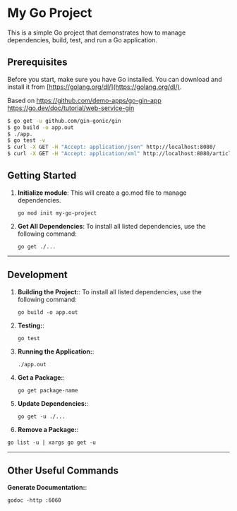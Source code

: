 # My Go Project

This is a simple Go project that demonstrates how to manage dependencies, build, test, and run a Go application.

## Prerequisites

Before you start, make sure you have Go installed. You can download and install it from [https://golang.org/dl/](https://golang.org/dl/).

Based on https://github.com/demo-apps/go-gin-app
https://go.dev/doc/tutorial/web-service-gin

```bash
$ go get -u github.com/gin-gonic/gin
$ go build -o app.out
$ ./app.
$ go test -v
$ curl -X GET -H "Accept: application/json" http://localhost:8080/
$ curl -X GET -H "Accept: application/xml" http://localhost:8080/article/view/1

```

## Getting Started

1. **Initialize module**:
This will create a go.mod file to manage dependencies.

   ```shell
   go mod init my-go-project
   ```

2. **Get All Dependencies**:
To install all listed dependencies, use the following command:

   ```shell
   go get ./...
   ```

---
## Development

1. **Building the Project:**:
To install all listed dependencies, use the following command:

   ```shell
   go build -o app.out
   ```

2. **Testing:**:

   ```shell
   go test
   ```

3. **Running the Application:**:

   ```shell
   ./app.out
   ```

4. **Get a Package:**:

   ```shell
   go get package-name
   ```

5. **Update Dependencies:**:

   ```shell
   go get -u ./...
   ```
6.  **Remove a Package:**:

   ```shell
   go list -u | xargs go get -u
   ```

---

## Other Useful Commands

**Generate Documentation:**:

   ```shell
   godoc -http :6060
   ```